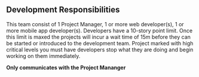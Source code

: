 

## Development Responsibilities  
This team consist of 1 Project Manager, 1 or more web developer(s), 1 or more mobile app developer(s). Developers have a 10-story point limit. Once this limit is maxed the projects will incur a wait time of 15m before they can be started or introduced to the development team. Project marked with high critical levels you must have developers stop what they are doing and begin working on them immediately. 

**Only communicates with the Project Mananger**